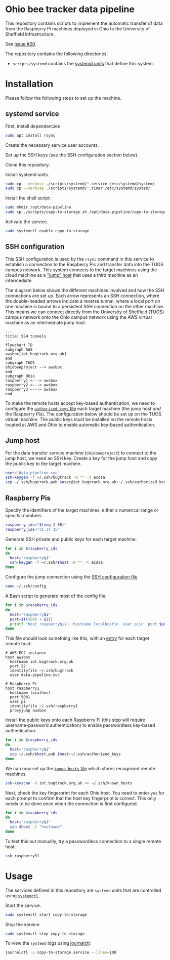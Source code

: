 # Ohio bee tracker data pipeline

This repository contains scripts to implement the automatic transfer of data from the Raspberry Pi machines deployed in Ohio to the University of Sheffield infrastructure.

See [issue #20](https://github.com/SheffieldMLtracking/BBSRC_ohio/issues/20).

The repository contains the following directories:

- `scripts/systemd`  contains the [systemd units](https://systemd.io/) that define this system.

# Installation

Please follow the following steps to set up the machine.

## systemd service

First, install dependencies

```bash
sudo apt install rsync
```

Create the necessary service user accounts.

Set up the SSH keys (see the SSH configuration section below).

Clone this repository.

Install systemd units.

```bash
sudo cp --verbose ./scripts/systemd/*.service /etc/systemd/system/
sudo cp --verbose ./scripts/systemd/*.timer /etc/systemd/system/
```

Install the shell script:

```bash
sudo mkdir /opt/data-pipeline
sudo cp ./scripts/copy-to-storage.sh /opt/data-pipeline/copy-to-storage.sh
```

Activate the service.

```bash
sudo systemctl enable copy-to-storage
```

## SSH configuration

This SSH configuration is used by the `rsync` command in this service to establish a connection to the Raspberry Pis and transfer data into the TUOS campus network. This system connects to the target machines using the cloud machine as a ["jump" host](https://en.wikibooks.org/wiki/OpenSSH/Cookbook/Proxies_and_Jump_Hosts#Jump_Hosts_--_Passing_Through_a_Gateway_or_Two) that uses a third machine as an intermediate.

The diagram below shows the different machines involved and how the SSH connections are set up. Each arrow represents an SSH connection, where the double-headed arrows indicate a reverse tunnel, where a local port on one machine is bound to a persistent SSH connection on the other machine. This means we can connect directly from the University of Sheffield (TUOS) campus network onto the Ohio campus network using the AWS virtual machine as an intermediate jump host.

```mermaid
---
title: SSH tunnels
---
flowchart TD
subgraph AWS
awsbox[iot.bugtrack.org.uk]
end
subgraph TUOS
ohiobeeproject --> awsbox
end
subgraph Ohio
raspberry1 <---> awsbox
raspberry2 <---> awsbox
raspberry3 <---> awsbox
end
```

To make the remote hosts accept key-based authentication, we need to configure the [`authorized_keys` file](https://www.ssh.com/academy/ssh/authorized-keys-file) each target machine (the jump host *and* the Raspberry Pis). The configuration below should be set up on the TUOS virtual machine. The public keys must be installed on the remote hosts located at AWS and Ohio to enable automatic key-based authentication.

## Jump host

For the data transfer service machine (`ohiobeeproject`) to connect to the jump host, we need an SSH key. Create a key for the jump host and copy the public key to the target machine.

```bash
user="data-pipeline-svc"
ssh-keygen -f ~/.ssh/bugtrack -N "" -t ecdsa
scp ~/.ssh/bugtrack.pub $user@iot.bugtrack.org.uk:~/.ssh/authorized_keys
```

## Raspberry Pis

Specify the identifiers of the target machines, either a numerical range or specific numbers.

```bash
raspberry_ids="$(seq 1 50)"
raspberry_ids="31 34 35"
```

Generate SSH private and public keys for each target machine.

```bash
for i in $raspberry_ids
do
  host="raspberry$i"
  ssh-keygen -f ~/.ssh/$host -N "" -t ecdsa
done
```

Configure the jump connection using the [SSH configuration file](https://www.ssh.com/academy/ssh/config)

```bash
nano ~/.ssh/config
```

A Bash script to generate most of the config file:

```bash
for i in $raspberry_ids
do
  host="raspberry$i"
  port=$((5000 + $i))
  printf "host raspberry$i\n  hostname localhost\n  user pi\n  port $port\n  identityfile ~/.ssh/$host\n  proxyjump awsbox\n\n"
done
```

This file should look something like this, with an [entry](https://www.ssh.com/academy/ssh/config) for each target remote host:

```
# AWS EC2 instance
host awsbox
  hostname iot.bugtrack.org.uk
  port 22
  identityfile ~/.ssh/bugtrack
  user data-pipeline-svc

# Raspberry Pi
host raspberry1
  hostname localhost
  port 5001
  user pi
  identityfile ~/.ssh/raspberry1
  proxyjump awsbox
```

Install the public keys onto each Raspberry Pi (this step will require username-password authentication) to enable passwordless key-based authentication.

```bash
for i in $raspberry_ids
do
  host="raspberry$i"
  scp ~/.ssh/$host.pub $host:~/.ssh/authorized_keys
done
```

We can now set up the [`known_hosts` file](https://www.ssh.com/academy/ssh/host-key#known-host-keys) which stores recognised remote machines.

```bash
ssh-keyscan -H iot.bugtrack.org.uk >> ~/.ssh/known_hosts
```

Next, check the key fingerprint for each Ohio host.
You need to enter `yes` for each prompt to confirm that the host key fingerprint is correct.
This only needs to be done once when the connection is first configured.

```bash
for i in $raspberry_ids
do
  host="raspberry$i"
  ssh $host -t "hostname"
done
```

To test this out manually, try a passwordless connection to a single remote host:

```bash
ssh raspberry31
```

# Usage

The services defined in this repository are `systemd` units that are controlled using [`systemctl`](https://www.freedesktop.org/software/systemd/man/latest/systemctl.html).

Start the service.

```bash
sudo systemctl start copy-to-storage
```

Stop the service.

```bash
sudo systemctl stop copy-to-storage
```

To view the `systemd` logs using [journalctl](https://manpages.ubuntu.com/manpages/xenial/en/man1/journalctl.1.html):

```bash
journalctl -u copy-to-storage.service --lines=100
```


